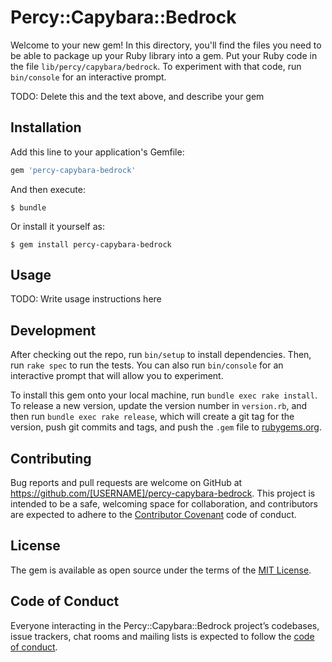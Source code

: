 # Percy::Capybara::Bedrock

Welcome to your new gem! In this directory, you'll find the files you need to be able to package up your Ruby library into a gem. Put your Ruby code in the file `lib/percy/capybara/bedrock`. To experiment with that code, run `bin/console` for an interactive prompt.

TODO: Delete this and the text above, and describe your gem

## Installation

Add this line to your application's Gemfile:

```ruby
gem 'percy-capybara-bedrock'
```

And then execute:

    $ bundle

Or install it yourself as:

    $ gem install percy-capybara-bedrock

## Usage

TODO: Write usage instructions here

## Development

After checking out the repo, run `bin/setup` to install dependencies. Then, run `rake spec` to run the tests. You can also run `bin/console` for an interactive prompt that will allow you to experiment.

To install this gem onto your local machine, run `bundle exec rake install`. To release a new version, update the version number in `version.rb`, and then run `bundle exec rake release`, which will create a git tag for the version, push git commits and tags, and push the `.gem` file to [rubygems.org](https://rubygems.org).

## Contributing

Bug reports and pull requests are welcome on GitHub at https://github.com/[USERNAME]/percy-capybara-bedrock. This project is intended to be a safe, welcoming space for collaboration, and contributors are expected to adhere to the [Contributor Covenant](http://contributor-covenant.org) code of conduct.

## License

The gem is available as open source under the terms of the [MIT License](https://opensource.org/licenses/MIT).

## Code of Conduct

Everyone interacting in the Percy::Capybara::Bedrock project’s codebases, issue trackers, chat rooms and mailing lists is expected to follow the [code of conduct](https://github.com/[USERNAME]/percy-capybara-bedrock/blob/master/CODE_OF_CONDUCT.md).
